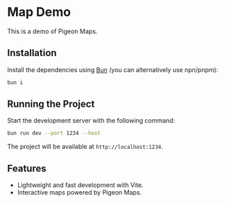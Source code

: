 # Map Demo

This is a demo of Pigeon Maps.

## Installation

Install the dependencies using [Bun](https://bun.sh/) (you can alternatively use npn/pnpm):

```bash
bun i
```

## Running the Project

Start the development server with the following command:

```bash
bun run dev --port 1234 --host
```

The project will be available at `http://localhost:1234`.

## Features

- Lightweight and fast development with Vite.
- Interactive maps powered by Pigeon Maps.

